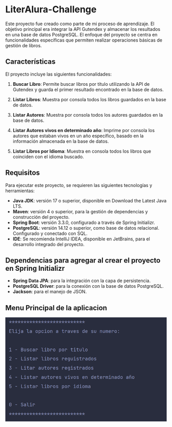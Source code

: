 # LiterAlura-Challenge

Este proyecto fue creado como parte de mi proceso de aprendizaje. El objetivo principal era integrar la API Gutendex y almacenar los resultados en una base de datos PostgreSQL. El enfoque del proyecto se centra en funcionalidades específicas que permiten realizar operaciones básicas de gestión de libros.

## Características

El proyecto incluye las siguientes funcionalidades:

1. **Buscar Libro**: Permite buscar libros por título utilizando la API de Gutendex y guarda el primer resultado encontrado en la base de datos.

2. **Listar Libros**: Muestra por consola todos los libros guardados en la base de datos.

3. **Listar Autores**: Muestra por consola todos los autores guardados en la base de datos.

4. **Listar Autores vivos en determinado año**: Imprime por consola los autores que estaban vivos en un año específico, basado en la información almacenada en la base de datos.

5. **Listar Libros por Idioma**: Muestra en consola todos los libros que coinciden con el idioma buscado.

## Requisitos

Para ejecutar este proyecto, se requieren las siguientes tecnologías y herramientas:

- **Java JDK**: versión 17 o superior, disponible en Download the Latest Java LTS.
- **Maven**: versión 4 o superior, para la gestión de dependencias y construcción del proyecto.
- **Spring Boot**: versión 3.3.0, configurado a través de Spring Initializr.
- **PostgreSQL**: versión 14.12 o superior, como base de datos relacional. Configurado y conectado con SQL.
- **IDE**: Se recomienda IntelliJ IDEA, disponible en JetBrains, para el desarrollo integrado del proyecto.

## Dependencias para agregar al crear el proyecto en Spring Initializr

- **Spring Data JPA**: para la integración con la capa de persistencia.
- **PostgreSQL Driver**: para la conexión con la base de datos PostgreSQL.
- **Jackson**: para el manejo de JSON.

## Menu Principal de la aplicacion
![image](assets/menu.png)